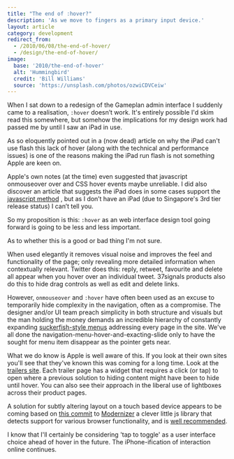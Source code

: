 ```yaml
---
title: "The end of :hover?"
description: 'As we move to fingers as a primary input device.'
layout: article
category: development
redirect_from:
  - /2010/06/08/the-end-of-hover/
  - /design/the-end-of-hover/
image:
  base: '2010/the-end-of-hover'
  alt: 'Hummingbird'
  credit: 'Bill Williams'
  source: 'https://unsplash.com/photos/ozwiCDVCeiw'
---
```


When I sat down to a redesign of the Gameplan admin interface I suddenly came to a realisation, `:hover` doesn’t work. It's entirely possible I'd skim read this somewhere, but somehow the implications for my design work had passed me by until I saw an iPad in use.

As so eloquently pointed out in a (now dead) article on why the iPad can't use flash this lack of hover (along with the technical and performance issues) is one of the reasons making the iPad run flash is not something Apple are keen on.

Apple's own notes (at the time) even suggested that javascript onmouseover over and CSS hover events maybe unreliable. I did also discover an article that suggests the iPad does in some cases support the [javascript method](http://billhiggins.us/blog/2010/04/05/the-ipad-and-onmouseover/) , but as I don’t have an iPad (due to Singapore's 3rd tier release status) I can’t tell you.

So my proposition is this: `:hover` as an web interface design tool going forward is going to be less and less important.

As to whether this is a good or bad thing I'm not sure.

When used elegantly it removes visual noise and improves the feel and functionality of the page; only revealing more detailed information when contextually relevant. Twitter does this: reply, retweet, favourite and delete all appear when you hover over an individual tweet. 37signals products also do this to hide drag controls as well as edit and delete links.

However, `onmouseover` and `:hover` have often been used as an excuse to temporarily hide complexity in the navigation, often as a compromise. The designer and/or UI team preach simplicity in both structure and visuals but the man holding the money demands an incredible hierarchy of constantly expanding [suckerfish-style menus](https://www.alistapart.com/articles/dropdowns) addressing every page in the site. We've all done the navigation-menu-hover-and-exacting-slide only to have the sought for menu item disappear as the pointer gets near.

What we do know is Apple is well aware of this. If you look at their own sites you'll see that they've known this was coming for a long time. Look at the [trailers site](https://trailers.apple.com/). Each trailer page has a widget that requires a click (or tap) to open where a previous solution to hiding content might have been to hide until hover. You can also see their approach in the liberal use of lightboxes across their product pages.

A solution for subtly altering layout on a touch based device appears to be coming based on [this commit](https://github.com/Modernizr/Modernizr/commit/59ef6d8096bd715efabda3effb707bba69b1c054) to [Modernizer](https://modernizr.com/) a clever little js library that detects support for various browser functionality, and is [well recommended](https://stuffandnonsense.co.uk/blog/about/cannybill_design_process_package_contents/).

I know that I'll certainly be considering 'tap to toggle' as a user interface choice ahead of hover in the future. The iPhone-ification of interaction online continues.
